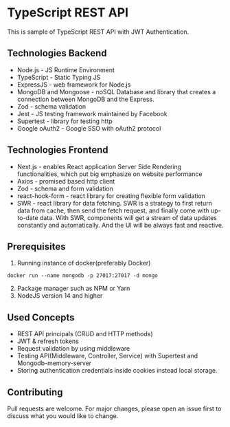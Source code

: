 # TypeScript REST API
This is sample of TypeScript REST API with JWT Authentication.

## Technologies Backend
* Node.js - JS Runtime Environment
* TypeScript - Static Typing JS
* ExpressJS - web framework for Node.js
* MongoDB and Mongoose - noSQL Database and library that creates a connection between MongoDB and the Express.
* Zod - schema validation
* Jest - JS testing framework maintained  by Facebook
* Supertest - library for testing http
* Google oAuth2 - Google SSO with oAuth2 protocol

## Technologies Frontend
* Next.js - enables React application Server Side Rendering functionalities, which put big emphasize on website performance
* Axios - promised based http client 
* Zod - schema and form validation
* react-hook-form - react library for creating flexible form validation
* SWR - react library for data fetching. SWR is a strategy to first return data from cache, then send the fetch request,
and finally come with up-to-date data. With SWR, components will get a stream of data updates constantly and automatically.
And the UI will be always fast and reactive.

## Prerequisites
1. Running instance of docker(preferably Docker)
```docker
docker run --name mongodb -p 27017:27017 -d mongo
```
2. Package manager such as NPM or Yarn
3. NodeJS version 14 and higher 

## Used Concepts
* REST API principals (CRUD and HTTP methods)
* JWT & refresh tokens
* Request validation by using middleware
* Testing API(Middleware, Controller, Service) with Supertest and Mongodb-memory-server
* Storing authentication credentials inside cookies instead local storage.
## Contributing
Pull requests are welcome. For major changes, please open an issue first to discuss what you would like to change.


